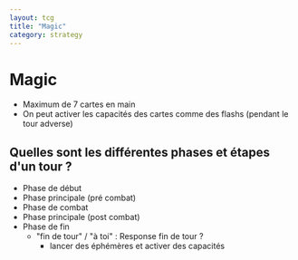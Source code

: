 ```yaml
---
layout: tcg
title: "Magic"
category: strategy
---
```


# Magic

- Maximum de 7 cartes en main
- On peut activer les capacités des cartes comme des flashs (pendant le tour adverse)

## Quelles sont les différentes phases et étapes d'un tour ?

- Phase de début
- Phase principale (pré combat)
- Phase de combat
- Phase principale (post combat)
- Phase de fin
  - "fin de tour" / "à toi" : Response fin de tour ?
    - lancer des éphémères et activer des capacités
